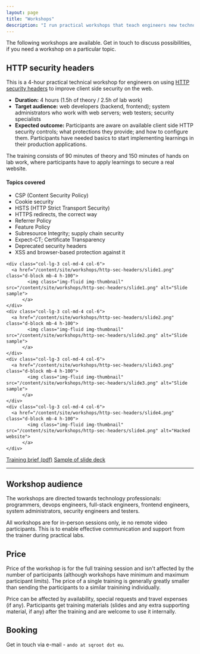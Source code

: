 ```yaml
---
layout: page
title: "Workshops"
description: "I run practical workshops that teach engineers new technology skills"
---
```


The following workshops are available. Get in touch to discuss possibilities, if you need a workshop on a particular topic.


## HTTP security headers


This is a 4-hour practical technical workshop for engineers on using [HTTP security headers](https://www.owasp.org/index.php/OWASP_Secure_Headers_Project)
to improve client side security on the web.


- **Duration:** 4 hours (1.5h of theory / 2.5h of lab work)
- **Target audience:** web developers (backend, frontend); system administrators who work with web servers; web testers; security specialists
- **Expected outcome:** Participants are aware on available client side HTTP security controls; what protections they provide; and how to configure them. Participants have needed basics to start implementing learnings in their production applications.

The training consists of 90 minutes of theory and 150 minutes of hands on lab work, where participants have to apply learnings to secure a real website.

#### Topics covered

- CSP (Content Security Policy)
- Cookie security
- HSTS (HTTP Strict Transport Security)
- HTTPS redirects, the correct way
- Referrer Policy
- Feature Policy
- Subresource Integrity; supply chain security
- Expect-CT; Certificate Transparency
- Deprecated security headers
- XSS and browser-based protection against it


<div class="row text-center text-lg-left">

    <div class="col-lg-3 col-md-4 col-6">
      <a href="/content/site/workshops/http-sec-headers/slide1.png" class="d-block mb-4 h-100">
            <img class="img-fluid img-thumbnail" src="/content/site/workshops/http-sec-headers/slide1.png" alt="Slide sample">
          </a>
    </div>
    <div class="col-lg-3 col-md-4 col-6">
      <a href="/content/site/workshops/http-sec-headers/slide2.png" class="d-block mb-4 h-100">
            <img class="img-fluid img-thumbnail" src="/content/site/workshops/http-sec-headers/slide2.png" alt="Slide sample">
          </a>
    </div>
    <div class="col-lg-3 col-md-4 col-6">
      <a href="/content/site/workshops/http-sec-headers/slide3.png" class="d-block mb-4 h-100">
            <img class="img-fluid img-thumbnail" src="/content/site/workshops/http-sec-headers/slide3.png" alt="Slide sample">
          </a>
    </div>
    <div class="col-lg-3 col-md-4 col-6">
      <a href="/content/site/workshops/http-sec-headers/slide4.png" class="d-block mb-4 h-100">
            <img class="img-fluid img-thumbnail" src="/content/site/workshops/http-sec-headers/slide4.png" alt="Hacked website">
          </a>
    </div>
</div>

<div class="row">
	<div class="col-lg-12 text-center">
		<a href="/content/site/workshops/http-sec-headers/http-sec-headers-training-brief.pdf" class="btn btn-primary">Training brief (pdf)</a>
		<a href="/content/site/workshops/http-sec-headers/http-sec-headers-slides-sample.pdf" class="btn btn-primary">Sample of slide deck</a>
	</div>
</div>

<hr />

## Workshop audience

The workshops are directed towards technology professionals: programmers, devops engineers, full-stack engineers, frontend engineers, system
administrators, security engineers and testers.

All workshops are for in-person sessions only, ie no remote video participants. This is to enable effective communication and support from the trainer
during practical labs.

## Price

Price of the workshop is for the full training session and isn't affected by the number of participants (although workshops have minimum and maximum
participant limits). The price of a single training is generally greatly smaller than sending the participants to a similar trainining individually.

Price can be affected by availability, special requests and travel expenses (if any). Participants get training materials (slides and any extra supporting material, if any)
after the training and are welcome to use it internally.

## Booking

Get in touch via e-mail - `ando at sqroot dot eu`.

